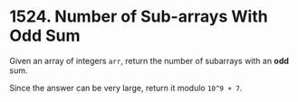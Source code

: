# 1524. Number of Sub-arrays With Odd Sum

Given an array of integers `arr`, return the number of subarrays with an **odd** sum.

Since the answer can be very large, return it modulo `10^9 + 7`.
